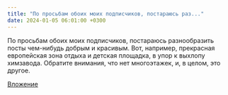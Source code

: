 ```yaml
---
title: "По просьбам обоих моих подписчиков, постараюсь раз..."
date: 2024-01-05 06:01:00 +0300
---
```


По просьбам обоих моих подписчиков, постараюсь разнообразить посты чем-нибудь добрым и красивым.
Вот, например, прекрасная европейская зона отдыха и детская площадка, в упор к выхлопу химзавода.
Обратите внимания, что нет многоэтажек, и, в целом, это другое.

[Вложение](/assets/vk_photos/2/fJxL3XxgXsA.jpg)
